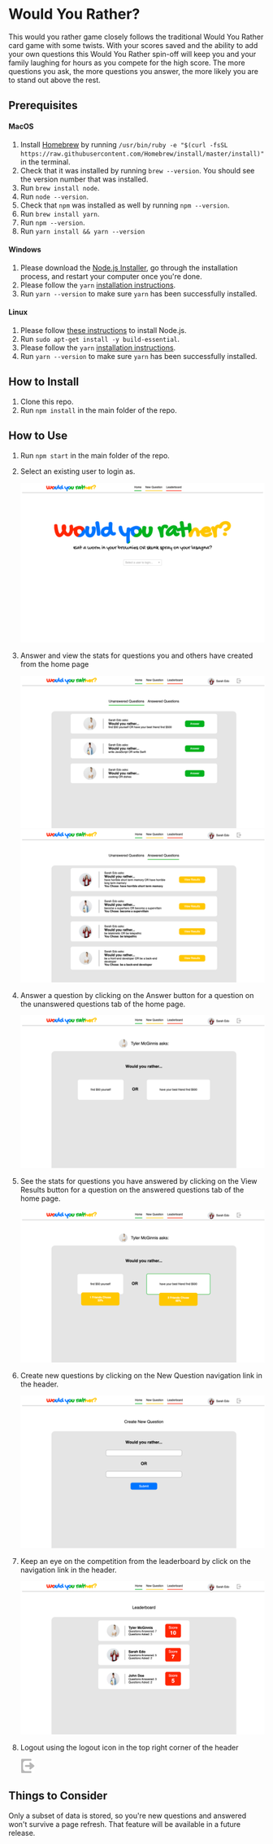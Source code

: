 # Would You Rather?
This would you rather game closely follows the traditional Would You Rather card game with some twists. With your scores saved and the ability to add your own questions this Would You Rather spin-off will keep you and your family laughing for hours as you compete for the high score. The more questions you ask, the more questions you answer, the more likely you are to stand out above the rest.

## Prerequisites
#### MacOS
1. Install [Homebrew](https://brew.sh/) by running `/usr/bin/ruby -e "$(curl -fsSL https://raw.githubusercontent.com/Homebrew/install/master/install)"` in the terminal.
1. Check that it was installed by running `brew --version`. You should see the version number that was installed.
1. Run `brew install node`.
1. Run `node --version`.
1. Check that `npm` was installed as well by running `npm --version`.
1. Run `brew install yarn`.
1. Run `npm --version`.
1. Run `yarn install && yarn --version`

#### Windows
1. Please download the [Node.js Installer](https://nodejs.org/en/download/), go through the installation process, and restart your computer once you're done.
1. Please follow the `yarn` [installation instructions](https://classic.yarnpkg.com/en/docs/install#debian-stable).
1. Run `yarn --version` to make sure `yarn` has been successfully installed.

#### Linux
1. Please follow [these instructions](https://ostechnix.com/install-node-js-linux/) to install Node.js.
1. Run `sudo apt-get install -y build-essential`.
1. Please follow the `yarn` [installation instructions](https://classic.yarnpkg.com/en/docs/install#debian-stable).
1. Run `yarn --version` to make sure `yarn` has been successfully installed.

## How to Install
1. Clone this repo.
1. Run `npm install` in the main folder of the repo.

## How to Use
1. Run `npm start` in the main folder of the repo.
1. Select an existing user to login as.

    ![Login Page](./public/login_page.png)

1. Answer and view the stats for questions you and others have created from the home page

    ![Home Page](./public/home_unanswered_page.png)
    ![Home Page](./public/home_answered_page.png)

1. Answer a question by clicking on the Answer button for a question on the unanswered questions tab of the home page.

    ![Question Vote Page](./public/question_vote_page.png)

1. See the stats for questions you have answered by clicking on the View Results button for a question on the answered questions tab of the home page.

    ![Question Results Page](./public/question_results_page.png)

1. Create new questions by clicking on the New Question navigation link in the header.

    ![Create New Question Page](./public/create_new_question_page.png)

1. Keep an eye on the competition from the leaderboard by click on the navigation link in the header.

    ![Leaderboard Page](./public/leaderboard_page.png)

1. Logout using the logout icon in the top right corner of the header

    ![Logout Icon](./src/assets/images/logout_icon.png)

## Things to Consider
Only a subset of data is stored, so you're new questions and answered won't survive a page refresh. That feature will be available in a future release.